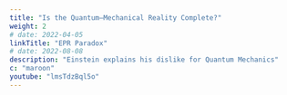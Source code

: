 ```yaml
---
title: "Is the Quantum—Mechanical Reality Complete?"
weight: 2
# date: 2022-04-05
linkTitle: "EPR Paradox"
# date: 2022-08-08
description: "Einstein explains his dislike for Quantum Mechanics"
c: "maroon"
youtube: "lmsTdzBql5o"
---
```

